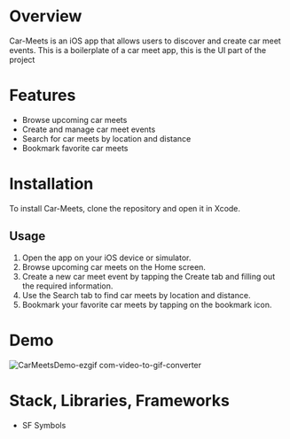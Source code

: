 # Overview
Car-Meets is an iOS app that allows users to discover and create car meet events. This is a boilerplate of a car meet app, this is the UI part of the project

# Features
- Browse upcoming car meets
- Create and manage car meet events
- Search for car meets by location and distance
- Bookmark favorite car meets

# Installation
To install Car-Meets, clone the repository and open it in Xcode.

## Usage
1. Open the app on your iOS device or simulator.
2. Browse upcoming car meets on the Home screen.
3. Create a new car meet event by tapping the Create tab and filling out the required information.
4. Use the Search tab to find car meets by location and distance.
5. Bookmark your favorite car meets by tapping on the bookmark icon.

# Demo
![CarMeetsDemo-ezgif com-video-to-gif-converter](https://github.com/amahdavid/Car-meets-ios-app/assets/78812828/4051ab54-8564-4ea2-a877-d961f2ec9094)

# Stack, Libraries, Frameworks
- SF Symbols

